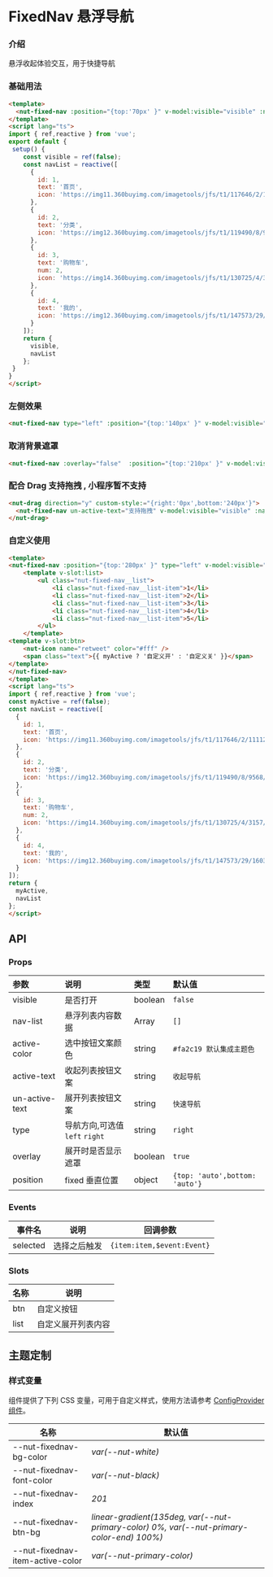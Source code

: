# FixedNav 悬浮导航

### 介绍

悬浮收起体验交互，用于快捷导航

### 基础用法

```html
<template>
  <nut-fixed-nav :position="{top:'70px' }" v-model:visible="visible" :nav-list="navList" />
</template>
<script lang="ts">
import { ref,reactive } from 'vue';
export default {
 setup() {
    const visible = ref(false);
    const navList = reactive([
      {
        id: 1,
        text: '首页',
        icon: 'https://img11.360buyimg.com/imagetools/jfs/t1/117646/2/11112/1297/5ef83e95E81d77f05/daf8e3b1c81e3c98.png'
      },
      {
        id: 2,
        text: '分类',
        icon: 'https://img12.360buyimg.com/imagetools/jfs/t1/119490/8/9568/1798/5ef83e95E968c69a6/dd029326f7d5042e.png'
      },
      {
        id: 3,
        text: '购物车',
        num: 2,
        icon: 'https://img14.360buyimg.com/imagetools/jfs/t1/130725/4/3157/1704/5ef83e95Eb976644f/b36c6cfc1cc1a99d.png'
      },
      {
        id: 4,
        text: '我的',
        icon: 'https://img12.360buyimg.com/imagetools/jfs/t1/147573/29/1603/1721/5ef83e94E1393a678/5ddf1695ec989373.png'
      }
    ]);
    return {
      visible,
      navList
    };
 }
}
</script>
```

### 左侧效果

``` html
<nut-fixed-nav type="left" :position="{top:'140px' }" v-model:visible="visible" :nav-list="navList" />
```

### 取消背景遮罩

``` html
<nut-fixed-nav :overlay="false"  :position="{top:'210px' }" v-model:visible="visible" :nav-list="navList" />
```

### 配合 Drag 支持拖拽 , 小程序暂不支持

``` html
<nut-drag direction="y" custom-style:="{right:'0px',bottom:'240px'}">
  <nut-fixed-nav un-active-text="支持拖拽" v-model:visible="visible" :nav-list="navList" />
</nut-drag>
```

### 自定义使用

```html
<template>
<nut-fixed-nav :position="{top:'280px' }" type="left" v-model:visible="myActive">
    <template v-slot:list>
        <ul class="nut-fixed-nav__list">
            <li class="nut-fixed-nav__list-item">1</li>
            <li class="nut-fixed-nav__list-item">2</li>
            <li class="nut-fixed-nav__list-item">3</li>
            <li class="nut-fixed-nav__list-item">4</li>
            <li class="nut-fixed-nav__list-item">5</li>
        </ul>
    </template>
<template v-slot:btn>
    <nut-icon name="retweet" color="#fff" />
    <span class="text">{{ myActive ? '自定义开' : '自定义关' }}</span>
</template>
</nut-fixed-nav>
</template>
<script lang="ts">
import { ref,reactive } from 'vue';
const myActive = ref(false);
const navList = reactive([
  {
    id: 1,
    text: '首页',
    icon: 'https://img11.360buyimg.com/imagetools/jfs/t1/117646/2/11112/1297/5ef83e95E81d77f05/daf8e3b1c81e3c98.png'
  },
  {
    id: 2,
    text: '分类',
    icon: 'https://img12.360buyimg.com/imagetools/jfs/t1/119490/8/9568/1798/5ef83e95E968c69a6/dd029326f7d5042e.png'
  },
  {
    id: 3,
    text: '购物车',
    num: 2,
    icon: 'https://img14.360buyimg.com/imagetools/jfs/t1/130725/4/3157/1704/5ef83e95Eb976644f/b36c6cfc1cc1a99d.png'
  },
  {
    id: 4,
    text: '我的',
    icon: 'https://img12.360buyimg.com/imagetools/jfs/t1/147573/29/1603/1721/5ef83e94E1393a678/5ddf1695ec989373.png'
  }
]);
return {
  myActive,
  navList
};
</script>
```

## API

### Props

| 参数           | 说明                           | 类型    | 默认值                         |
| :------------- | :----------------------------- | :------ | :----------------------------- |
| visible        | 是否打开                       | boolean | `false`                        |
| nav-list       | 悬浮列表内容数据               | Array   | `[]`                           |
| active-color   | 选中按钮文案颜色               | string  | `#fa2c19 默认集成主题色`       |
| active-text    | 收起列表按钮文案               | string  | `收起导航`                     |
| un-active-text | 展开列表按钮文案               | string  | `快速导航`                     |
| type           | 导航方向,可选值 `left` `right` | string  | `right`                        |
| overlay        | 展开时是否显示遮罩             | boolean | `true`                         |
| position       | fixed 垂直位置                 | object  | `{top: 'auto',bottom: 'auto'}` |

### Events

| 事件名   | 说明         | 回调参数                   |
| -------- | ------------ | -------------------------- |
| selected | 选择之后触发 | `{item:item,$event:Event}` |

### Slots

| 名称 | 说明               |
| ---- | ------------------ |
| btn  | 自定义按钮         |
| list | 自定义展开列表内容 |

## 主题定制

### 样式变量

组件提供了下列 CSS 变量，可用于自定义样式，使用方法请参考 [ConfigProvider 组件](/components/basic/configprovider)。

| 名称                             | 默认值                                                                                    |
| -------------------------------- | ----------------------------------------------------------------------------------------- |
| --nut-fixednav-bg-color          | _var(--nut-white)_                                                                        |
| --nut-fixednav-font-color        | _var(--nut-black)_                                                                        |
| --nut-fixednav-index             | _201_                                                                                     |
| --nut-fixednav-btn-bg            | _linear-gradient(135deg, var(--nut-primary-color) 0%, var(--nut-primary-color-end) 100%)_ |
| --nut-fixednav-item-active-color | _var(--nut-primary-color)_                                                                |
